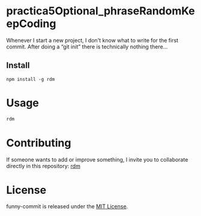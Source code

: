 # practica5Optional_phraseRandomKeepCoding

Whenever I start a new project, I don't know what to write for the first commit. After doing a “git init” there is technically nothing there...

## Install

```npm
npm install -g rdm
```

# Usage

```bash
rdm
```

# Contributing

If someone wants to add or improve something, I invite you to collaborate directly in this repository: [rdm](https://github.com/anbreaker/practica5Optional_phraseRandomKeepCoding)

# License

funny-commit is released under the [MIT License](https://opensource.org/licenses/MIT).

